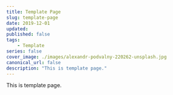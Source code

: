 ```yaml
---
title: Template Page
slug: template-page
date: 2019-12-01
updated:
published: false
tags:
    - Template
series: false
cover_image: ./images/alexandr-podvalny-220262-unsplash.jpg
canonical_url: false
description: "This is template page."
---
```


This is template page.
